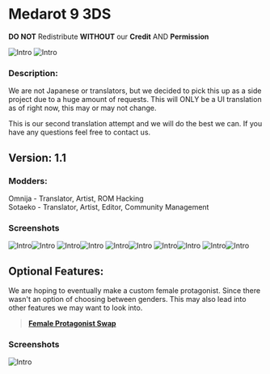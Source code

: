 # Medarot 9 3DS
**DO NOT** Redistribute **WITHOUT** our **Credit** AND **Permission**

![Intro](/docs/intro.png) ![Intro](/docs/intro-2.png)

### Description:
We are not Japanese or translators, but we decided to pick this up as a side 
project due to a huge amount of requests.
This will ONLY be a UI translation as of right now, this may or may not change.

This is our second translation attempt and we will do the best we can.
If you have any questions feel free to contact us.

## Version: 1.1

### Modders:
Omnija -  Translator, Artist, ROM Hacking  
Sotaeko - Translator, Artist, Editor, Community Management

### Screenshots

![Intro](/docs/menu.png)![Intro](/docs/profile.png)
![Intro](/docs/medal.png)![Intro](/docs/stats.png)
![Intro](/docs/robattle.png)![Intro](/docs/robattle2.png)
![Intro](/docs/shop.png)![Intro](/docs/network.png)
![Intro](/docs/popup.png)![Intro](/docs/medalias.png)

## Optional Features:

We are hoping to eventually make a custom female protagonist.
Since there wasn't an option of choosing between genders.
This may also lead into other features we may want to look into.
  
>**[Female Protagonist Swap](https://github.com/Sotaeko/Medarot-9-3DS-Female-Hero)**

### Screenshots

![Intro](/docs/swapf.png)
